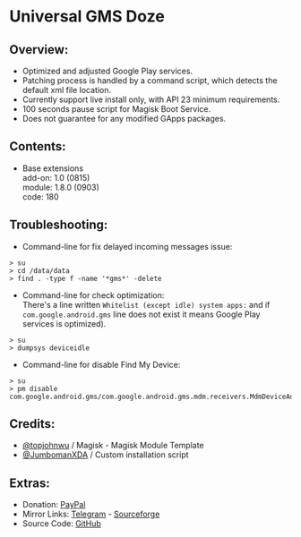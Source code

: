 # Universal GMS Doze

## Overview:
- Optimized and adjusted Google Play services.
- Patching process is handled by a command script, which detects the default xml file location.
- Currently support live install only, with API 23 minimum requirements.
- 100 seconds pause script for Magisk Boot Service.
- Does not guarantee for any modified GApps packages.

## Contents:
- Base extensions   
add-on: 1.0 (0815)   
module: 1.8.0 (0903)   
code: 180  

## Troubleshooting:
- Command-line for fix delayed incoming messages issue:
```
> su
> cd /data/data
> find . -type f -name '*gms*' -delete
```
- Command-line for check optimization:   
There's a line written `Whitelist (except idle) system apps:` and if `com.google.android.gms` line does not exist it means Google Play services is optimized).
```
> su
> dumpsys deviceidle
```
- Command-line for disable Find My Device:
```
> su
> pm disable com.google.android.gms/com.google.android.gms.mdm.receivers.MdmDeviceAdminReceiver
```

## Credits:
- [@topjohnwu](https://github.com/topjohnwu) / Magisk - Magisk Module Template
- [@JumbomanXDA](https://t.me/JumbomanXDA) / Custom installation script

## Extras:
- Donation: [PayPal](https://paypal.me/gloeyisk)
- Mirror Links: [Telegram](https://t.me/gldppc) - [Sourceforge](https://bit.ly/3bm3ozq)
- Source Code: [GitHub](https://github.com/gloeyisk/UniversalGMSDoze)
